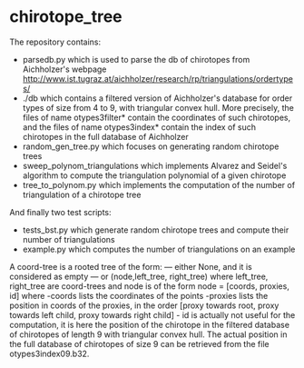 # chirotope_tree

The repository contains:
- parsedb.py
      which is used to parse the db of chirotopes from Aichholzer's webpage http://www.ist.tugraz.at/aichholzer/research/rp/triangulations/ordertypes/
- ./db
      which contains a filtered version of Aichholzer's database for order types of size from 4 to 9, with triangular convex hull. More precisely, the files of name otypes3filter* contain the coordinates of such chirotopes, and the files of name otypes3index* contain the index of such chirotopes in the full database of Aichholzer
- random_gen_tree.py which focuses on generating random chirotope trees
- sweep_polynom_triangulations which implements Alvarez and Seidel's algorithm to compute the triangulation polynomial of a given chirotope
- tree_to_polynom.py which implements the computation of the number of triangulation of a chirotope tree

And finally two test scripts:
- tests_bst.py which generate random chirotope trees and compute their number of triangulations
- example.py which computes the number of triangulations on an example



A coord-tree is a rooted tree of the form:
    — either None, and it is considered as empty
    — or (node,left_tree, right_tree) where
        left_tree, right_tree are coord-trees
        and node is of the form node = [coords, proxies, id] where
            -coords lists the coordinates of the points
            -proxies lists the position in coords of the proxies, in the order [proxy towards root, proxy towards left child, proxy towards right child]
            - id is actually not useful for the computation, it is here the position of the chirotope in the filtered database of chirotopes of length 9 with triangular convex hull. The actual position in the full database of chirotopes of size 9 can be retrieved from the file otypes3index09.b32.
